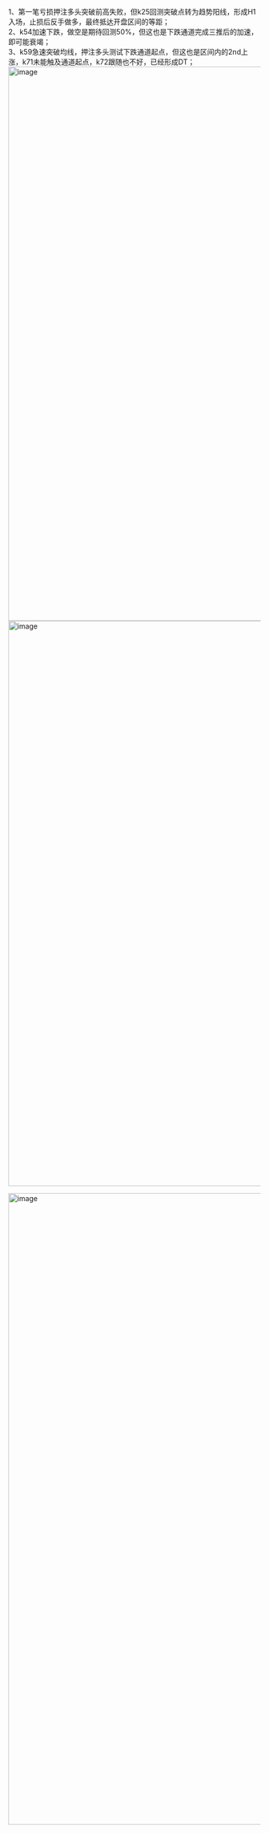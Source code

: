 1、第一笔亏损押注多头突破前高失败，但k25回测突破点转为趋势阳线，形成H1入场，止损后反手做多，最终抵达开盘区间的等距；  
2、k54加速下跌，做空是期待回测50%，但这也是下跌通道完成三推后的加速，即可能衰竭；  
3、k59急速突破均线，押注多头测试下跌通道起点，但这也是区间内的2nd上涨，k71未能触及通道起点，k72跟随也不好，已经形成DT；  
<img width="2462" height="1106" alt="image" src="https://github.com/user-attachments/assets/46fc9c70-3b1c-491b-8820-2b1a8e178690" />
<img width="2490" height="1128" alt="image" src="https://github.com/user-attachments/assets/0aac5b8b-4a9d-4361-92fc-10948f31465c" />

<img width="2262" height="1260" alt="image" src="https://github.com/user-attachments/assets/0ba3c7f8-4a35-4763-9ea3-eb10c5fa0323" />
